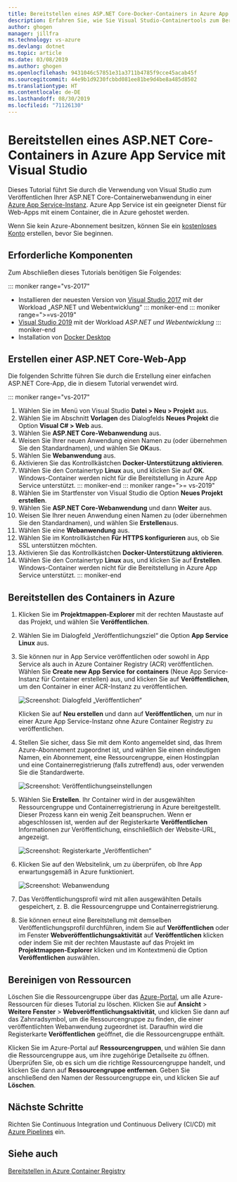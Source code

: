```yaml
---
title: Bereitstellen eines ASP.NET Core-Docker-Containers in Azure App Service | Microsoft-Dokumentation
description: Erfahren Sie, wie Sie Visual Studio-Containertools zum Bereitstellen einer ASP.NET Core-Web-App in Azure App Service verwenden.
author: ghogen
manager: jillfra
ms.technology: vs-azure
ms.devlang: dotnet
ms.topic: article
ms.date: 03/08/2019
ms.author: ghogen
ms.openlocfilehash: 9431046c57851e31a3711b4785f9cce45acab45f
ms.sourcegitcommit: 44e9b1d9230fcbbd081ee81be9d4be8a485d8502
ms.translationtype: HT
ms.contentlocale: de-DE
ms.lasthandoff: 08/30/2019
ms.locfileid: "71126130"
---
```

# <a name="deploy-an-aspnet-core-container-to-azure-app-service-using-visual-studio"></a>Bereitstellen eines ASP.NET Core-Containers in Azure App Service mit Visual Studio

Dieses Tutorial führt Sie durch die Verwendung von Visual Studio zum Veröffentlichen Ihrer ASP.NET Core-Containerwebanwendung in einer [Azure App Service-Instanz](/azure/app-service). Azure App Service ist ein geeigneter Dienst für Web-Apps mit einem Container, die in Azure gehostet werden.

Wenn Sie kein Azure-Abonnement besitzen, können Sie ein [kostenloses Konto](https://azure.microsoft.com/free/dotnet/?utm_source=acr-publish-doc&utm_medium=docs&utm_campaign=docs) erstellen, bevor Sie beginnen.

## <a name="prerequisites"></a>Erforderliche Komponenten

Zum Abschließen dieses Tutorials benötigen Sie Folgendes:

::: moniker range="vs-2017"
- Installieren der neuesten Version von [Visual Studio 2017](https://visualstudio.microsoft.com/vs/older-downloads/?utm_medium=microsoft&utm_source=docs.microsoft.com&utm_campaign=vs+2017+download) mit der Workload „ASP.NET und Webentwicklung“
::: moniker-end
::: moniker range=">=vs-2019"
- [Visual Studio 2019](https://visualstudio.microsoft.com/downloads) mit der Workload *ASP.NET und Webentwicklung*
::: moniker-end
- Installation von [Docker Desktop](https://docs.docker.com/docker-for-windows/install/)

## <a name="create-an-aspnet-core-web-app"></a>Erstellen einer ASP.NET Core-Web-App

Die folgenden Schritte führen Sie durch die Erstellung einer einfachen ASP.NET Core-App, die in diesem Tutorial verwendet wird.

::: moniker range="vs-2017"
1. Wählen Sie im Menü von Visual Studio **Datei > Neu > Projekt** aus.
2. Wählen Sie im Abschnitt **Vorlagen** des Dialogfelds **Neues Projekt** die Option **Visual C# > Web** aus.
3. Wählen Sie **ASP.NET Core-Webanwendung** aus.
4. Weisen Sie Ihrer neuen Anwendung einen Namen zu (oder übernehmen Sie den Standardnamen), und wählen Sie **OK**aus.
5. Wählen Sie **Webanwendung** aus.
6. Aktivieren Sie das Kontrollkästchen **Docker-Unterstützung aktivieren**.
7. Wählen Sie den Containertyp **Linux** aus, und klicken Sie auf **OK**. Windows-Container werden nicht für die Bereitstellung in Azure App Service unterstützt.
::: moniker-end
::: moniker range=">= vs-2019"
1. Wählen Sie im Startfenster von Visual Studio die Option **Neues Projekt erstellen**.
1. Wählen Sie **ASP.NET Core-Webanwendung** und dann **Weiter** aus.
1. Weisen Sie Ihrer neuen Anwendung einen Namen zu (oder übernehmen Sie den Standardnamen), und wählen Sie **Erstellen**aus.
1. Wählen Sie eine **Webanwendung** aus.
1. Wählen Sie im Kontrollkästchen **Für HTTPS konfigurieren** aus, ob Sie SSL unterstützen möchten.
1. Aktivieren Sie das Kontrollkästchen **Docker-Unterstützung aktivieren**.
1. Wählen Sie den Containertyp **Linux** aus, und klicken Sie auf **Erstellen**. Windows-Container werden nicht für die Bereitstellung in Azure App Service unterstützt.
::: moniker-end

## <a name="deploy-the-container-to-azure"></a>Bereitstellen des Containers in Azure

1. Klicken Sie im **Projektmappen-Explorer** mit der rechten Maustaste auf das Projekt, und wählen Sie **Veröffentlichen**.
1. Wählen Sie im Dialogfeld „Veröffentlichungsziel“ die Option **App Service Linux** aus.
1. Sie können nur in App Service veröffentlichen oder sowohl in App Service als auch in Azure Container Registry (ACR) veröffentlichen. Wählen Sie **Create new App Service for containers** (Neue App Service-Instanz für Container erstellen) aus, und klicken Sie auf **Veröffentlichen**, um den Container in einer ACR-Instanz zu veröffentlichen.

   ![Screenshot: Dialogfeld „Veröffentlichen“](media/deploy-app-service/publish-app-service-linux.PNG)

   Klicken Sie auf **Neu erstellen** und dann auf **Veröffentlichen**, um nur in einer Azure App Service-Instanz ohne Azure Container Registry zu veröffentlichen.

1. Stellen Sie sicher, dass Sie mit dem Konto angemeldet sind, das Ihrem Azure-Abonnement zugeordnet ist, und wählen Sie einen eindeutigen Namen, ein Abonnement, eine Ressourcengruppe, einen Hostingplan und eine Containerregistrierung (falls zutreffend) aus, oder verwenden Sie die Standardwerte.

   ![Screenshot: Veröffentlichungseinstellungen](media/deploy-app-service/publish-app-service-linux2.png)

1. Wählen Sie **Erstellen**. Ihr Container wird in der ausgewählten Ressourcengruppe und Containerregistrierung in Azure bereitgestellt. Dieser Prozess kann ein wenig Zeit beanspruchen. Wenn er abgeschlossen ist, werden auf der Registerkarte **Veröffentlichen** Informationen zur Veröffentlichung, einschließlich der Website-URL, angezeigt.

   ![Screenshot: Registerkarte „Veröffentlichen“](media/deploy-app-service/publish-succeeded.PNG)

1. Klicken Sie auf den Websitelink, um zu überprüfen, ob Ihre App erwartungsgemäß in Azure funktioniert.

   ![Screenshot: Webanwendung](media/deploy-app-service/web-application-running.png)

1. Das Veröffentlichungsprofil wird mit allen ausgewählten Details gespeichert, z. B. die Ressourcengruppe und Containerregistrierung.
1. Sie können erneut eine Bereitstellung mit demselben Veröffentlichungsprofil durchführen, indem Sie auf **Veröffentlichen** oder im Fenster **Webveröffentlichungsaktivität** auf **Veröffentlichen** klicken oder indem Sie mit der rechten Maustaste auf das Projekt im **Projektmappen-Explorer** klicken und im Kontextmenü die Option **Veröffentlichen** auswählen.

## <a name="clean-up-resources"></a>Bereinigen von Ressourcen

Löschen Sie die Ressourcengruppe über das [Azure-Portal](https://portal.azure.com), um alle Azure-Ressourcen für dieses Tutorial zu löschen. Klicken Sie auf **Ansicht** > **Weitere Fenster** > **Webveröffentlichungsaktivität**, und klicken Sie dann auf das Zahnradsymbol, um die Ressourcengruppe zu finden, die einer veröffentlichten Webanwendung zugeordnet ist. Daraufhin wird die Registerkarte **Veröffentlichen** geöffnet, die die Ressourcengruppe enthält.

Klicken Sie im Azure-Portal auf **Ressourcengruppen**, und wählen Sie dann die Ressourcengruppe aus, um ihre zugehörige Detailseite zu öffnen. Überprüfen Sie, ob es sich um die richtige Ressourcengruppe handelt, und klicken Sie dann auf **Ressourcengruppe entfernen**. Geben Sie anschließend den Namen der Ressourcengruppe ein, und klicken Sie auf **Löschen**.

## <a name="next-steps"></a>Nächste Schritte

Richten Sie Continuous Integration und Continuous Delivery (CI/CD) mit [Azure Pipelines](/azure/devops/pipelines/?view=azure-devops) ein.

## <a name="see-also"></a>Siehe auch

[Bereitstellen in Azure Container Registry](vs-azure-tools-docker-hosting-web-apps-in-docker.md)